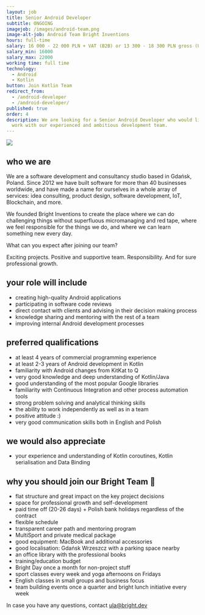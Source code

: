 ```yaml
---
layout: job
title: Senior Android Developer
subtitle: ONGOING
imagejob: /images/android-team.png
image-alt-job: Android Team Bright Inventions
hours: full-time
salary: 16 000 - 22 000 PLN + VAT (B2B) or 13 300 - 18 300 PLN gross (UoP)
salary_min: 16000
salary_max: 22000
working time: full time
technology:
  - Android
  - Kotlin
button: Join Kotlin Team
redirect_from:
  - /android-developer
  - /android-developer/
published: true
order: 4
description: We are looking for a Senior Android Developer who would like to
  work with our experienced and ambitious development team.
---
```

![](/images/android-team.png)

## who we are

We are a software development and consultancy studio based in Gdańsk, Poland. Since 2012 we have built software for more than 40 businesses worldwide, and have made a name for ourselves in a whole array of services: idea consulting, product design, software development, IoT, Blockchain, and more.

We founded Bright Inventions to create the place where we can do challenging things without superfluous micromanaging and red tape, where we feel responsible for the things we do, and where we can learn something new every day.

What can you expect after joining our team? 

Exciting projects. Positive and supportive team. Responsibility. And for sure professional growth. 



## your role will include

* creating high-quality Android applications
* participating in software code reviews
* direct contact with clients and advising in their decision making process
* knowledge sharing and mentoring with the rest of a team
* improving internal Android development processes 



## preferred qualifications

* at least 4 years of commercial programming experience
* at least 2-3 years of Android development in Kotlin
* familiarity with Android changes from KitKat to Q
* very good knowledge and deep understanding of Kotlin/Java
* good understanding of the most popular Google libraries
* familiarity with Continuous Integration and other process automation tools
* strong problem solving and analytical thinking skills
* the ability to work independently as well as in a team
* positive attitude :)
* very good communication skills both in English and Polish 

## we would also appreciate

* your experience and understanding of Kotlin coroutines, Kotlin serialisation and Data Binding


## why you should join our Bright Team 🧡

* flat structure and great impact on the key project decisions 
* space for professional growth and self-development
* paid time off (20-26 days) + Polish bank holidays regardless of the contract 
* flexible schedule 
* transparent career path and mentoring program 
* MultiSport and private medical package
* good equipment: MacBook and additional accessories
* good localisation: Gdańsk Wrzeszcz with a parking space nearby
* an office library with the professional books 
* training/education budget 
* Bright Day once a month for non-project stuff
* sport classes every week and yoga afternoons on Fridays 
* English classes in small groups and business focus 
* team building events once a quarter and bright lunch initiative every week 



In case you have any questions, contact ula@bright.dev
